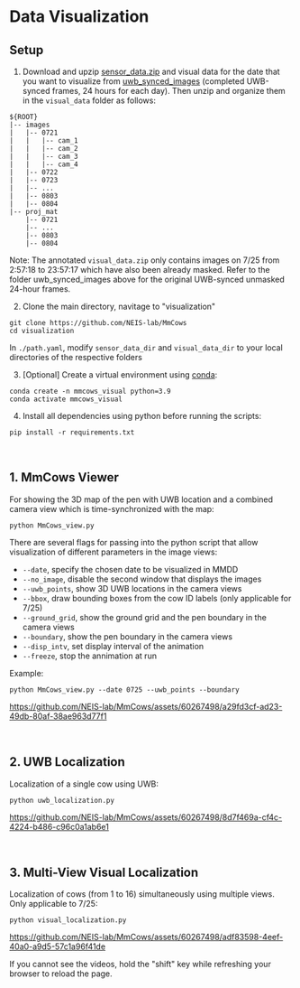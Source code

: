 # Data Visualization



## Setup
1. Download and upzip [sensor_data.zip](https://purdue0-my.sharepoint.com/:u:/g/personal/vu64_purdue_edu/EbqpyJkUdgtGiZ0ZQpkyqtQBSZEh8PhInGu7V5FVl0uWMw?e=Yuga6R) and visual data for the date that you want to visualize from [uwb_synced_images](https://purdue0-my.sharepoint.com/:f:/g/personal/vu64_purdue_edu/Et4vQrsbOvRNudWe7SGn7p0BzPJlyWY6jXG1NOn39me5-A?e=DuY0TM) (completed UWB-synced frames, 24 hours for each day). Then unzip and organize them in the ```visual_data``` folder as follows:
```
${ROOT}
|-- images
|   |-- 0721
|   |   |-- cam_1
|   |   |-- cam_2
|   |   |-- cam_3
|   |   |-- cam_4
|   |-- 0722
|   |-- 0723
|   |-- ...
|   |-- 0803
|   |-- 0804
|-- proj_mat
    |-- 0721
    |-- ...
    |-- 0803
    |-- 0804
```
Note: The annotated ```visual_data.zip``` only contains images on 7/25 from 2:57:18 to 23:57:17 which have also been already masked. Refer to the folder uwb_synced_images above for the original UWB-synced unmasked 24-hour frames.

2. Clone the main directory, navitage to "visualization"
```
git clone https://github.com/NEIS-lab/MmCows
cd visualization
```

In ```./path.yaml```, modify ```sensor_data_dir``` and ```visual_data_dir``` to your local directories of the respective folders

3. [Optional] Create a virtual environment using [conda](https://docs.anaconda.com/free/miniconda/): 
```
conda create -n mmcows_visual python=3.9
conda activate mmcows_visual
```
4. Install all dependencies using python before running the scripts:
```
pip install -r requirements.txt
```


<br />

## 1. MmCows Viewer
For showing the 3D map of the pen with UWB location and a combined camera view which is time-synchronized with the map:
```
python MmCows_view.py
```


There are several flags for passing into the python script that allow visualization of different parameters in the image views:
* ```--date```, specify the chosen date to be visualized in MMDD
* ```--no_image```, disable the second window that displays the images
* ```--uwb_points```, show 3D UWB locations in the camera views
* ```--bbox```, draw bounding boxes from the cow ID labels (only applicable for 7/25)
* ```--ground_grid```, show the ground grid and the pen boundary in the camera views
* ```--boundary```, show the pen boundary in the camera views
* ```--disp_intv```, set display interval of the animation
* ```--freeze```, stop the annimation at run


Example:
```
python MmCows_view.py --date 0725 --uwb_points --boundary
```

https://github.com/NEIS-lab/MmCows/assets/60267498/a29fd3cf-ad23-49db-80af-38ae963d77f1


<br />

## 2. UWB Localization
Localization of a single cow using UWB:
```
python uwb_localization.py
```


https://github.com/NEIS-lab/MmCows/assets/60267498/8d7f469a-cf4c-4224-b486-c96c0a1ab6e1

<br />

## 3. Multi-View Visual Localization
Localization of cows (from 1 to 16) simultaneously using multiple views. Only applicable to 7/25:
```
python visual_localization.py
```

https://github.com/NEIS-lab/MmCows/assets/60267498/adf83598-4eef-40a0-a9d5-57c1a96f41de


If you cannot see the videos, hold the "shift" key while refreshing your browser to reload the page.
